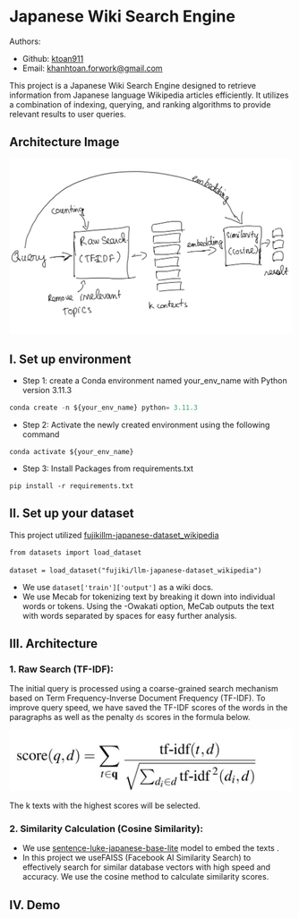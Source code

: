 # Japanese Wiki Search Engine
Authors:
- Github: [ktoan911](https://github.com/ktoan911) 
- Email: khanhtoan.forwork@gmail.com 



This project is a Japanese Wiki Search Engine designed to retrieve information from Japanese language Wikipedia articles efficiently. It utilizes a combination of indexing, querying, and ranking algorithms to provide relevant results to user queries.



## Architecture Image

![image](Assets\Architecture.jpg)

## I.  Set up environment
- Step 1: create a Conda environment named your_env_name with Python version  3.11.3

```python
conda create -n ${your_env_name} python= 3.11.3
```

- Step 2: Activate the newly created environment using the following command
```
conda activate ${your_env_name}
```

- Step 3: Install Packages from requirements.txt

```
pip install -r requirements.txt
``` 

## II.  Set up your dataset

This project utilized [fujikillm-japanese-dataset_wikipedia](https://huggingface.co/datasets/fujiki/llm-japanese-dataset_wikipedia?row=16)
```
from datasets import load_dataset

dataset = load_dataset("fujiki/llm-japanese-dataset_wikipedia")
```
- We use `dataset['train']['output']` as a wiki docs.
- We use Mecab for tokenizing text by breaking it down into individual words or tokens. Using the -Owakati option, MeCab outputs the text with words separated by spaces for easy further analysis.

## III.  Architecture
### 1. Raw Search (TF-IDF):

The initial query is processed using a coarse-grained search mechanism based on Term Frequency-Inverse Document Frequency (TF-IDF). To improve query speed, we have saved the TF-IDF scores of the words in the paragraphs as well as the penalty `ds` scores in the formula below.

![image](Assets\Document_score.png)

The k texts with the highest scores will be selected.

### 2. Similarity Calculation (Cosine Similarity):
- We use [sentence-luke-japanese-base-lite](https://huggingface.co/sonoisa/sentence-luke-japanese-base-lite) model to embed the texts .
- In this project we useFAISS (Facebook AI Similarity Search) to effectively search for similar database vectors with high speed and accuracy. We use the cosine method to calculate similarity scores.

## IV. Demo










